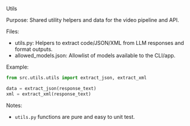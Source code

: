 Utils

Purpose: Shared utility helpers and data for the video pipeline and API.

Files:
- utils.py: Helpers to extract code/JSON/XML from LLM responses and format outputs.
- allowed_models.json: Allowlist of models available to the CLI/app.

Example:
```python
from src.utils.utils import extract_json, extract_xml

data = extract_json(response_text)
xml = extract_xml(response_text)
```

Notes:
- `utils.py` functions are pure and easy to unit test.

